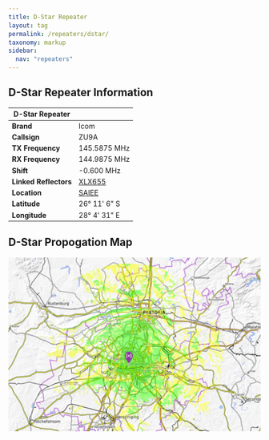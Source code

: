 ```yaml
---
title: D-Star Repeater
layout: tag
permalink: /repeaters/dstar/
taxonomy: markup
sidebar:
  nav: "repeaters"
---
```


D-Star  Repeater Information
---

| D-Star Repeater |   |
|---|---|
|__Brand__| Icom |
| __Callsign__ | ZU9A |
| __TX Frequency__ |  145.5875 MHz |
| __RX Frequency__ | 144.9875 MHz |
| __Shift__ | -0.600 MHz |
| __Linked Reflectors__ | <a href="http://xlx655.ddns.net/index.php?show=repeaters" target="_blank">XLX655</a> |
| __Location__ | <a href="https://www.saiee.org.za/" target="_blank">SAIEE</a> |
| __Latitude__ | 26° 11' 6" S |
| __Longitude__ | 28° 4' 31" E |

D-Star Propogation Map
---
![SAIEE](/assets/images/repeaters/dstar-propogation2.png)